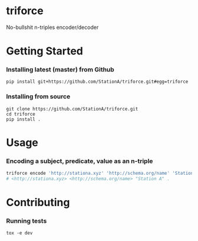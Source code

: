 # triforce
No-bullshit n-triples encoder/decoder

# Getting Started

### Installing latest (master) from Github

```
pip install git+https://github.com/StationA/triforce.git#egg=triforce
```

### Installing from source

```
git clone https://github.com/StationA/triforce.git
cd triforce
pip install .
```

# Usage

### Encoding a subject, predicate, value as an n-triple

```bash
triforce encode 'http://stationa.xyz' 'http://schema.org/name' 'Station A'
# <http://stationa.xyz> <http://schema.org/name> "Station A" .
```

# Contributing

### Running tests

```
tox -e dev
```

